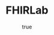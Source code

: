 ---
# Page settings
layout: homepage
keywords:

# Hero section
title: FHIRLab
description: "A FHIR sandbox for the Philippines and beyond, made by SILab. Take the tour:"

# FHIRLab is an interoperability reference infrastructure (<a href="https://en.wikipedia.org/wiki/Sandbox_(software_development)">sandbox</a>), co-developed by <a href="https://www.upmsilab.org/">UPM SILab</a> and <a href="http://csiro.au">CSIRO, Australia</a> as part of the Strengthening Standards Capability Project (SSCP) for improved adoption of data standards and interoperability in the Southeast Asia and Pacific region​.

buttons:
    - icon: chevron-right
      content: Medical
      url: 'medical'
      external_url: false
    - icon: chevron-right
      content: Technical
      url: 'technical'
      external_url: false
    - icon: chevron-right
      content: Student
      url: 'student'
      external_url: false

# Author box
author:
    title: About SILab
    title_url: 'https://www.upmsilab.org/'
    external_url: true
    description: UP Manila SILab is a multidisciplinary group established at the National Institutes of Health composed of members from different sectors with a vision of quality health for the underserved through the appropriate use of information technology. 

# Grid navigation
grid_navigation:
    - title: Vision
      excerpt: What we want to achieve.
      cta: See the light ...
      url: 'vision'
    - title: Service
      excerpt: Learn about our FHIR services.
      cta: Light a FHIR ...
      url: 'services'
    - title: Community
      excerpt: Learn about our community.
      cta: Carry the torch ...
      url: 'community'

---
